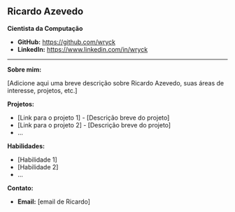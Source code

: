 ## Ricardo Azevedo

**Cientista da Computação**

* **GitHub:** https://github.com/wryck
* **LinkedIn:** https://www.linkedin.com/in/wryck

---

**Sobre mim:**

[Adicione aqui uma breve descrição sobre Ricardo Azevedo, suas áreas de interesse, projetos, etc.]

**Projetos:**

* [Link para o projeto 1] - [Descrição breve do projeto]
* [Link para o projeto 2] - [Descrição breve do projeto]
* ...

**Habilidades:**

* [Habilidade 1]
* [Habilidade 2]
* ...

**Contato:**

* **Email:** [email de Ricardo]

